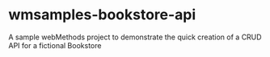# wmsamples-bookstore-api
A sample webMethods project to demonstrate the quick creation of a CRUD API for a fictional Bookstore
